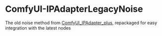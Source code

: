 # ComfyUI-IPAdapterLegacyNoise
The old noise method from [ComfyUI_IPAdapter_plus](https://github.com/cubiq/ComfyUI_IPAdapter_plus), repackaged for easy integration with the latest nodes
